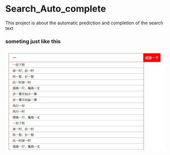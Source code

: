 # Search_Auto_complete
This project is about the automatic prediction and completion of the search text
### someting just like this 
![图片](./images/show.jpg)
